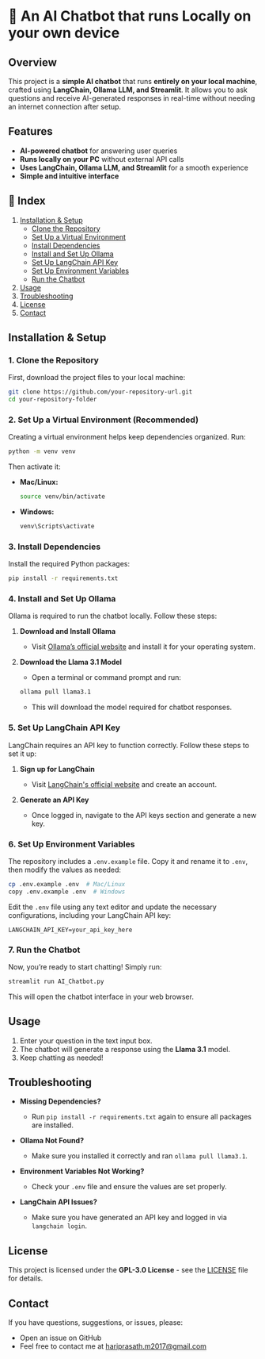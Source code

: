 # 🤖 An AI Chatbot that runs Locally on your own device

## Overview
This project is a **simple AI chatbot** that runs **entirely on your local machine**, crafted using **LangChain, Ollama LLM, and Streamlit**. It allows you to ask questions and receive AI-generated responses in real-time without needing an internet connection after setup.

## Features
- **AI-powered chatbot** for answering user queries
- **Runs locally on your PC** without external API calls
- **Uses LangChain, Ollama LLM, and Streamlit** for a smooth experience
- **Simple and intuitive interface**

## 📖 Index
1. [Installation & Setup](#installation--setup)
    - [Clone the Repository](#1-clone-the-repository)
    - [Set Up a Virtual Environment](#2-set-up-a-virtual-environment-recommended)
    - [Install Dependencies](#3-install-dependencies)
    - [Install and Set Up Ollama](#4-install-and-set-up-ollama)
    - [Set Up LangChain API Key](#5-set-up-langchain-api-key)
    - [Set Up Environment Variables](#6-set-up-environment-variables)
    - [Run the Chatbot](#7-run-the-chatbot)
2. [Usage](#usage)
3. [Troubleshooting](#troubleshooting)
4. [License](#license)
5. [Contact](#contact)

## Installation & Setup

### 1. Clone the Repository
First, download the project files to your local machine:
```sh
git clone https://github.com/your-repository-url.git
cd your-repository-folder
```

### 2. Set Up a Virtual Environment (Recommended)
Creating a virtual environment helps keep dependencies organized. Run:
```sh
python -m venv venv
```
Then activate it:
- **Mac/Linux:**
  ```sh
  source venv/bin/activate
  ```
- **Windows:**
  ```sh
  venv\Scripts\activate
  ```

### 3. Install Dependencies
Install the required Python packages:
```sh
pip install -r requirements.txt
```

### 4. Install and Set Up Ollama
Ollama is required to run the chatbot locally. Follow these steps:

1. **Download and Install Ollama**
   - Visit [Ollama’s official website](https://ollama.ai/) and install it for your operating system.

2. **Download the Llama 3.1 Model**
   - Open a terminal or command prompt and run:
   ```sh
   ollama pull llama3.1
   ```
   - This will download the model required for chatbot responses.

### 5. Set Up LangChain API Key
LangChain requires an API key to function correctly. Follow these steps to set it up:

1. **Sign up for LangChain**
   - Visit [LangChain's official website](https://www.langchain.com/) and create an account.

2. **Generate an API Key**
   - Once logged in, navigate to the API keys section and generate a new key.

### 6. Set Up Environment Variables
The repository includes a `.env.example` file. Copy it and rename it to `.env`, then modify the values as needed:
```sh
cp .env.example .env  # Mac/Linux
copy .env.example .env  # Windows
```
Edit the `.env` file using any text editor and update the necessary configurations, including your LangChain API key:
```
LANGCHAIN_API_KEY=your_api_key_here
```

### 7. Run the Chatbot
Now, you’re ready to start chatting! Simply run:
```sh
streamlit run AI_Chatbot.py
```
This will open the chatbot interface in your web browser.

## Usage

1. Enter your question in the text input box.
2. The chatbot will generate a response using the **Llama 3.1** model.
3. Keep chatting as needed!

## Troubleshooting

- **Missing Dependencies?**
  - Run `pip install -r requirements.txt` again to ensure all packages are installed.

- **Ollama Not Found?**
  - Make sure you installed it correctly and ran `ollama pull llama3.1`.

- **Environment Variables Not Working?**
  - Check your `.env` file and ensure the values are set properly.

- **LangChain API Issues?**
  - Make sure you have generated an API key and logged in via `langchain login`.

## License

This project is licensed under the **GPL-3.0 License** - see the [LICENSE](LICENSE) file for details.

## Contact

If you have questions, suggestions, or issues, please:

- Open an issue on GitHub  
- Feel free to contact me at [hariprasath.m2017@gmail.com](mailto:hariprasath.m2017@gmail.com)

